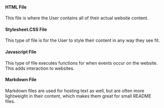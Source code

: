 #### HTML File
This file is where the User contains all of their actual website content.

#### Stylesheet.CSS File
This type of file is for the User to style their content in any way they see fit.

#### Javascript File
This type of file executes functions for when events occur on the website. This adds interaction to websites.

#### Markdown File
Markdown files are used for hosting text as well, but are often more lightweight in their content, which makes them great for small README files. 
